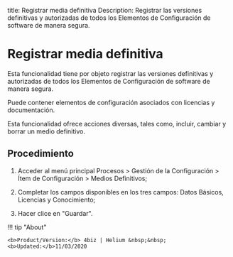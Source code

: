 title: Registrar media definitiva
Description: Registrar las versiones definitivas y autorizadas de todos los Elementos de Configuración de software de manera segura.
# Registrar media definitiva


Esta funcionalidad tiene por objeto registrar las versiones definitivas y
autorizadas de todos los Elementos de Configuración de software de manera
segura.

Puede contener elementos de configuración asociados con licencias y
documentación.

Esta funcionalidad ofrece acciones diversas, tales como, incluir, cambiar y
borrar un medio definitivo.

Procedimiento
-----------------

1.  Acceder al menú principal Procesos \> Gestión de la Configuración \> Ítem de
    Configuración \> Medios Definitivos;

2.  Completar los campos disponibles en los tres campos: Datos Básicos,
    Licencias y Conocimiento;

3.  Hacer clice en "Guardar".




!!! tip "About"

    <b>Product/Version:</b> 4biz | Helium &nbsp;&nbsp;
    <b>Updated:</b>11/03/2020
